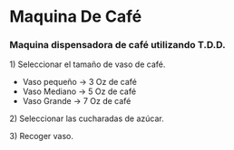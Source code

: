 <h1>Maquina De Café</h1>
<h3>Maquina dispensadora de café utilizando T.D.D.</h3>
<p>1) Seleccionar el tamaño de vaso de café.</p>
<ul>
  <li>Vaso pequeño -> 3 Oz de café</li>
  <li>Vaso Mediano -> 5 Oz de café</li>
  <li>Vaso Grande -> 7 Oz de café</li>
</ul>
<p>2) Seleccionar las cucharadas de azúcar.</p>
<p>3) Recoger vaso.</p>
